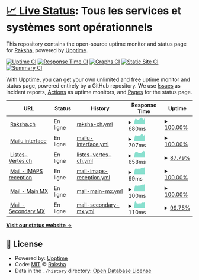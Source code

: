 # [📈 Live Status](https://status.raksha.ch): <!--live status--> **Tous les services et systèmes sont opérationnels**

This repository contains the open-source uptime monitor and status page for [Raksha](https://raksha.ch/), powered by [Upptime](https://github.com/upptime/upptime).

[![Uptime CI](https://github.com/Raksha-ch/upptime/workflows/Uptime%20CI/badge.svg)](https://github.com/Raksha-ch/upptime/actions?query=workflow%3A%22Uptime+CI%22)
[![Response Time CI](https://github.com/Raksha-ch/upptime/workflows/Response%20Time%20CI/badge.svg)](https://github.com/Raksha-ch/upptime/actions?query=workflow%3A%22Response+Time+CI%22)
[![Graphs CI](https://github.com/Raksha-ch/upptime/workflows/Graphs%20CI/badge.svg)](https://github.com/Raksha-ch/upptime/actions?query=workflow%3A%22Graphs+CI%22)
[![Static Site CI](https://github.com/Raksha-ch/upptime/workflows/Static%20Site%20CI/badge.svg)](https://github.com/Raksha-ch/upptime/actions?query=workflow%3A%22Static+Site+CI%22)
[![Summary CI](https://github.com/Raksha-ch/upptime/workflows/Summary%20CI/badge.svg)](https://github.com/Raksha-ch/upptime/actions?query=workflow%3A%22Summary+CI%22)

With [Upptime](https://upptime.js.org), you can get your own unlimited and free uptime monitor and status page, powered entirely by a GitHub repository. We use [Issues](https://github.com/Raksha-ch/upptime/issues) as incident reports, [Actions](https://github.com/Raksha-ch/upptime/actions) as uptime monitors, and [Pages](https://status.raksha.ch) for the status page.

<!--start: status pages-->
<!-- This summary is generated by Upptime (https://github.com/upptime/upptime) -->
<!-- Do not edit this manually, your changes will be overwritten -->
<!-- prettier-ignore -->
| URL | Status | History | Response Time | Uptime |
| --- | ------ | ------- | ------------- | ------ |
| <img alt="" src="https://icons.duckduckgo.com/ip3/raksha.ch.ico" height="13"> [Raksha.ch](https://raksha.ch) | En ligne | [raksha-ch.yml](https://github.com/Raksha-ch/upptime/commits/HEAD/history/raksha-ch.yml) | <details><summary><img alt="Response time graph" src="./graphs/raksha-ch/response-time-week.png" height="20"> 680ms</summary><br><a href="https://status.raksha.ch/history/raksha-ch"><img alt="Response time 856" src="https://img.shields.io/endpoint?url=https%3A%2F%2Fraw.githubusercontent.com%2FRaksha-ch%2Fupptime%2FHEAD%2Fapi%2Fraksha-ch%2Fresponse-time.json"></a><br><a href="https://status.raksha.ch/history/raksha-ch"><img alt="24-hour response time 897" src="https://img.shields.io/endpoint?url=https%3A%2F%2Fraw.githubusercontent.com%2FRaksha-ch%2Fupptime%2FHEAD%2Fapi%2Fraksha-ch%2Fresponse-time-day.json"></a><br><a href="https://status.raksha.ch/history/raksha-ch"><img alt="7-day response time 680" src="https://img.shields.io/endpoint?url=https%3A%2F%2Fraw.githubusercontent.com%2FRaksha-ch%2Fupptime%2FHEAD%2Fapi%2Fraksha-ch%2Fresponse-time-week.json"></a><br><a href="https://status.raksha.ch/history/raksha-ch"><img alt="30-day response time 740" src="https://img.shields.io/endpoint?url=https%3A%2F%2Fraw.githubusercontent.com%2FRaksha-ch%2Fupptime%2FHEAD%2Fapi%2Fraksha-ch%2Fresponse-time-month.json"></a><br><a href="https://status.raksha.ch/history/raksha-ch"><img alt="1-year response time 848" src="https://img.shields.io/endpoint?url=https%3A%2F%2Fraw.githubusercontent.com%2FRaksha-ch%2Fupptime%2FHEAD%2Fapi%2Fraksha-ch%2Fresponse-time-year.json"></a></details> | <details><summary><a href="https://status.raksha.ch/history/raksha-ch">100.00%</a></summary><a href="https://status.raksha.ch/history/raksha-ch"><img alt="All-time uptime 99.85%" src="https://img.shields.io/endpoint?url=https%3A%2F%2Fraw.githubusercontent.com%2FRaksha-ch%2Fupptime%2FHEAD%2Fapi%2Fraksha-ch%2Fuptime.json"></a><br><a href="https://status.raksha.ch/history/raksha-ch"><img alt="24-hour uptime 100.00%" src="https://img.shields.io/endpoint?url=https%3A%2F%2Fraw.githubusercontent.com%2FRaksha-ch%2Fupptime%2FHEAD%2Fapi%2Fraksha-ch%2Fuptime-day.json"></a><br><a href="https://status.raksha.ch/history/raksha-ch"><img alt="7-day uptime 100.00%" src="https://img.shields.io/endpoint?url=https%3A%2F%2Fraw.githubusercontent.com%2FRaksha-ch%2Fupptime%2FHEAD%2Fapi%2Fraksha-ch%2Fuptime-week.json"></a><br><a href="https://status.raksha.ch/history/raksha-ch"><img alt="30-day uptime 100.00%" src="https://img.shields.io/endpoint?url=https%3A%2F%2Fraw.githubusercontent.com%2FRaksha-ch%2Fupptime%2FHEAD%2Fapi%2Fraksha-ch%2Fuptime-month.json"></a><br><a href="https://status.raksha.ch/history/raksha-ch"><img alt="1-year uptime 99.88%" src="https://img.shields.io/endpoint?url=https%3A%2F%2Fraw.githubusercontent.com%2FRaksha-ch%2Fupptime%2FHEAD%2Fapi%2Fraksha-ch%2Fuptime-year.json"></a></details>
| <img alt="" src="https://icons.duckduckgo.com/ip3/mail.raksha.ch.ico" height="13"> [Mailu interface](https://mail.raksha.ch) | En ligne | [mailu-interface.yml](https://github.com/Raksha-ch/upptime/commits/HEAD/history/mailu-interface.yml) | <details><summary><img alt="Response time graph" src="./graphs/mailu-interface/response-time-week.png" height="20"> 707ms</summary><br><a href="https://status.raksha.ch/history/mailu-interface"><img alt="Response time 937" src="https://img.shields.io/endpoint?url=https%3A%2F%2Fraw.githubusercontent.com%2FRaksha-ch%2Fupptime%2FHEAD%2Fapi%2Fmailu-interface%2Fresponse-time.json"></a><br><a href="https://status.raksha.ch/history/mailu-interface"><img alt="24-hour response time 803" src="https://img.shields.io/endpoint?url=https%3A%2F%2Fraw.githubusercontent.com%2FRaksha-ch%2Fupptime%2FHEAD%2Fapi%2Fmailu-interface%2Fresponse-time-day.json"></a><br><a href="https://status.raksha.ch/history/mailu-interface"><img alt="7-day response time 707" src="https://img.shields.io/endpoint?url=https%3A%2F%2Fraw.githubusercontent.com%2FRaksha-ch%2Fupptime%2FHEAD%2Fapi%2Fmailu-interface%2Fresponse-time-week.json"></a><br><a href="https://status.raksha.ch/history/mailu-interface"><img alt="30-day response time 799" src="https://img.shields.io/endpoint?url=https%3A%2F%2Fraw.githubusercontent.com%2FRaksha-ch%2Fupptime%2FHEAD%2Fapi%2Fmailu-interface%2Fresponse-time-month.json"></a><br><a href="https://status.raksha.ch/history/mailu-interface"><img alt="1-year response time 928" src="https://img.shields.io/endpoint?url=https%3A%2F%2Fraw.githubusercontent.com%2FRaksha-ch%2Fupptime%2FHEAD%2Fapi%2Fmailu-interface%2Fresponse-time-year.json"></a></details> | <details><summary><a href="https://status.raksha.ch/history/mailu-interface">100.00%</a></summary><a href="https://status.raksha.ch/history/mailu-interface"><img alt="All-time uptime 99.98%" src="https://img.shields.io/endpoint?url=https%3A%2F%2Fraw.githubusercontent.com%2FRaksha-ch%2Fupptime%2FHEAD%2Fapi%2Fmailu-interface%2Fuptime.json"></a><br><a href="https://status.raksha.ch/history/mailu-interface"><img alt="24-hour uptime 100.00%" src="https://img.shields.io/endpoint?url=https%3A%2F%2Fraw.githubusercontent.com%2FRaksha-ch%2Fupptime%2FHEAD%2Fapi%2Fmailu-interface%2Fuptime-day.json"></a><br><a href="https://status.raksha.ch/history/mailu-interface"><img alt="7-day uptime 100.00%" src="https://img.shields.io/endpoint?url=https%3A%2F%2Fraw.githubusercontent.com%2FRaksha-ch%2Fupptime%2FHEAD%2Fapi%2Fmailu-interface%2Fuptime-week.json"></a><br><a href="https://status.raksha.ch/history/mailu-interface"><img alt="30-day uptime 99.87%" src="https://img.shields.io/endpoint?url=https%3A%2F%2Fraw.githubusercontent.com%2FRaksha-ch%2Fupptime%2FHEAD%2Fapi%2Fmailu-interface%2Fuptime-month.json"></a><br><a href="https://status.raksha.ch/history/mailu-interface"><img alt="1-year uptime 99.97%" src="https://img.shields.io/endpoint?url=https%3A%2F%2Fraw.githubusercontent.com%2FRaksha-ch%2Fupptime%2FHEAD%2Fapi%2Fmailu-interface%2Fuptime-year.json"></a></details>
| <img alt="" src="https://icons.duckduckgo.com/ip3/listes-vertes.ch.ico" height="13"> [Listes-Vertes.ch](https://listes-vertes.ch) | En ligne | [listes-vertes-ch.yml](https://github.com/Raksha-ch/upptime/commits/HEAD/history/listes-vertes-ch.yml) | <details><summary><img alt="Response time graph" src="./graphs/listes-vertes-ch/response-time-week.png" height="20"> 658ms</summary><br><a href="https://status.raksha.ch/history/listes-vertes-ch"><img alt="Response time 1356" src="https://img.shields.io/endpoint?url=https%3A%2F%2Fraw.githubusercontent.com%2FRaksha-ch%2Fupptime%2FHEAD%2Fapi%2Flistes-vertes-ch%2Fresponse-time.json"></a><br><a href="https://status.raksha.ch/history/listes-vertes-ch"><img alt="24-hour response time 686" src="https://img.shields.io/endpoint?url=https%3A%2F%2Fraw.githubusercontent.com%2FRaksha-ch%2Fupptime%2FHEAD%2Fapi%2Flistes-vertes-ch%2Fresponse-time-day.json"></a><br><a href="https://status.raksha.ch/history/listes-vertes-ch"><img alt="7-day response time 658" src="https://img.shields.io/endpoint?url=https%3A%2F%2Fraw.githubusercontent.com%2FRaksha-ch%2Fupptime%2FHEAD%2Fapi%2Flistes-vertes-ch%2Fresponse-time-week.json"></a><br><a href="https://status.raksha.ch/history/listes-vertes-ch"><img alt="30-day response time 944" src="https://img.shields.io/endpoint?url=https%3A%2F%2Fraw.githubusercontent.com%2FRaksha-ch%2Fupptime%2FHEAD%2Fapi%2Flistes-vertes-ch%2Fresponse-time-month.json"></a><br><a href="https://status.raksha.ch/history/listes-vertes-ch"><img alt="1-year response time 1330" src="https://img.shields.io/endpoint?url=https%3A%2F%2Fraw.githubusercontent.com%2FRaksha-ch%2Fupptime%2FHEAD%2Fapi%2Flistes-vertes-ch%2Fresponse-time-year.json"></a></details> | <details><summary><a href="https://status.raksha.ch/history/listes-vertes-ch">87.79%</a></summary><a href="https://status.raksha.ch/history/listes-vertes-ch"><img alt="All-time uptime 99.77%" src="https://img.shields.io/endpoint?url=https%3A%2F%2Fraw.githubusercontent.com%2FRaksha-ch%2Fupptime%2FHEAD%2Fapi%2Flistes-vertes-ch%2Fuptime.json"></a><br><a href="https://status.raksha.ch/history/listes-vertes-ch"><img alt="24-hour uptime 100.00%" src="https://img.shields.io/endpoint?url=https%3A%2F%2Fraw.githubusercontent.com%2FRaksha-ch%2Fupptime%2FHEAD%2Fapi%2Flistes-vertes-ch%2Fuptime-day.json"></a><br><a href="https://status.raksha.ch/history/listes-vertes-ch"><img alt="7-day uptime 87.79%" src="https://img.shields.io/endpoint?url=https%3A%2F%2Fraw.githubusercontent.com%2FRaksha-ch%2Fupptime%2FHEAD%2Fapi%2Flistes-vertes-ch%2Fuptime-week.json"></a><br><a href="https://status.raksha.ch/history/listes-vertes-ch"><img alt="30-day uptime 96.87%" src="https://img.shields.io/endpoint?url=https%3A%2F%2Fraw.githubusercontent.com%2FRaksha-ch%2Fupptime%2FHEAD%2Fapi%2Flistes-vertes-ch%2Fuptime-month.json"></a><br><a href="https://status.raksha.ch/history/listes-vertes-ch"><img alt="1-year uptime 99.70%" src="https://img.shields.io/endpoint?url=https%3A%2F%2Fraw.githubusercontent.com%2FRaksha-ch%2Fupptime%2FHEAD%2Fapi%2Flistes-vertes-ch%2Fuptime-year.json"></a></details>
| <img alt="" src="https://icons.duckduckgo.com/ip3/null.ico" height="13"> [Mail - IMAPS reception](mail.raksha.ch) | En ligne | [mail-imaps-reception.yml](https://github.com/Raksha-ch/upptime/commits/HEAD/history/mail-imaps-reception.yml) | <details><summary><img alt="Response time graph" src="./graphs/mail-imaps-reception/response-time-week.png" height="20"> 99ms</summary><br><a href="https://status.raksha.ch/history/mail-imaps-reception"><img alt="Response time 115" src="https://img.shields.io/endpoint?url=https%3A%2F%2Fraw.githubusercontent.com%2FRaksha-ch%2Fupptime%2FHEAD%2Fapi%2Fmail-imaps-reception%2Fresponse-time.json"></a><br><a href="https://status.raksha.ch/history/mail-imaps-reception"><img alt="24-hour response time 118" src="https://img.shields.io/endpoint?url=https%3A%2F%2Fraw.githubusercontent.com%2FRaksha-ch%2Fupptime%2FHEAD%2Fapi%2Fmail-imaps-reception%2Fresponse-time-day.json"></a><br><a href="https://status.raksha.ch/history/mail-imaps-reception"><img alt="7-day response time 99" src="https://img.shields.io/endpoint?url=https%3A%2F%2Fraw.githubusercontent.com%2FRaksha-ch%2Fupptime%2FHEAD%2Fapi%2Fmail-imaps-reception%2Fresponse-time-week.json"></a><br><a href="https://status.raksha.ch/history/mail-imaps-reception"><img alt="30-day response time 104" src="https://img.shields.io/endpoint?url=https%3A%2F%2Fraw.githubusercontent.com%2FRaksha-ch%2Fupptime%2FHEAD%2Fapi%2Fmail-imaps-reception%2Fresponse-time-month.json"></a><br><a href="https://status.raksha.ch/history/mail-imaps-reception"><img alt="1-year response time 113" src="https://img.shields.io/endpoint?url=https%3A%2F%2Fraw.githubusercontent.com%2FRaksha-ch%2Fupptime%2FHEAD%2Fapi%2Fmail-imaps-reception%2Fresponse-time-year.json"></a></details> | <details><summary><a href="https://status.raksha.ch/history/mail-imaps-reception">100.00%</a></summary><a href="https://status.raksha.ch/history/mail-imaps-reception"><img alt="All-time uptime 100.00%" src="https://img.shields.io/endpoint?url=https%3A%2F%2Fraw.githubusercontent.com%2FRaksha-ch%2Fupptime%2FHEAD%2Fapi%2Fmail-imaps-reception%2Fuptime.json"></a><br><a href="https://status.raksha.ch/history/mail-imaps-reception"><img alt="24-hour uptime 100.00%" src="https://img.shields.io/endpoint?url=https%3A%2F%2Fraw.githubusercontent.com%2FRaksha-ch%2Fupptime%2FHEAD%2Fapi%2Fmail-imaps-reception%2Fuptime-day.json"></a><br><a href="https://status.raksha.ch/history/mail-imaps-reception"><img alt="7-day uptime 100.00%" src="https://img.shields.io/endpoint?url=https%3A%2F%2Fraw.githubusercontent.com%2FRaksha-ch%2Fupptime%2FHEAD%2Fapi%2Fmail-imaps-reception%2Fuptime-week.json"></a><br><a href="https://status.raksha.ch/history/mail-imaps-reception"><img alt="30-day uptime 100.00%" src="https://img.shields.io/endpoint?url=https%3A%2F%2Fraw.githubusercontent.com%2FRaksha-ch%2Fupptime%2FHEAD%2Fapi%2Fmail-imaps-reception%2Fuptime-month.json"></a><br><a href="https://status.raksha.ch/history/mail-imaps-reception"><img alt="1-year uptime 100.00%" src="https://img.shields.io/endpoint?url=https%3A%2F%2Fraw.githubusercontent.com%2FRaksha-ch%2Fupptime%2FHEAD%2Fapi%2Fmail-imaps-reception%2Fuptime-year.json"></a></details>
| <img alt="" src="https://icons.duckduckgo.com/ip3/null.ico" height="13"> [Mail - Main MX](mail.raksha.ch) | En ligne | [mail-main-mx.yml](https://github.com/Raksha-ch/upptime/commits/HEAD/history/mail-main-mx.yml) | <details><summary><img alt="Response time graph" src="./graphs/mail-main-mx/response-time-week.png" height="20"> 100ms</summary><br><a href="https://status.raksha.ch/history/mail-main-mx"><img alt="Response time 115" src="https://img.shields.io/endpoint?url=https%3A%2F%2Fraw.githubusercontent.com%2FRaksha-ch%2Fupptime%2FHEAD%2Fapi%2Fmail-main-mx%2Fresponse-time.json"></a><br><a href="https://status.raksha.ch/history/mail-main-mx"><img alt="24-hour response time 118" src="https://img.shields.io/endpoint?url=https%3A%2F%2Fraw.githubusercontent.com%2FRaksha-ch%2Fupptime%2FHEAD%2Fapi%2Fmail-main-mx%2Fresponse-time-day.json"></a><br><a href="https://status.raksha.ch/history/mail-main-mx"><img alt="7-day response time 100" src="https://img.shields.io/endpoint?url=https%3A%2F%2Fraw.githubusercontent.com%2FRaksha-ch%2Fupptime%2FHEAD%2Fapi%2Fmail-main-mx%2Fresponse-time-week.json"></a><br><a href="https://status.raksha.ch/history/mail-main-mx"><img alt="30-day response time 105" src="https://img.shields.io/endpoint?url=https%3A%2F%2Fraw.githubusercontent.com%2FRaksha-ch%2Fupptime%2FHEAD%2Fapi%2Fmail-main-mx%2Fresponse-time-month.json"></a><br><a href="https://status.raksha.ch/history/mail-main-mx"><img alt="1-year response time 113" src="https://img.shields.io/endpoint?url=https%3A%2F%2Fraw.githubusercontent.com%2FRaksha-ch%2Fupptime%2FHEAD%2Fapi%2Fmail-main-mx%2Fresponse-time-year.json"></a></details> | <details><summary><a href="https://status.raksha.ch/history/mail-main-mx">100.00%</a></summary><a href="https://status.raksha.ch/history/mail-main-mx"><img alt="All-time uptime 100.00%" src="https://img.shields.io/endpoint?url=https%3A%2F%2Fraw.githubusercontent.com%2FRaksha-ch%2Fupptime%2FHEAD%2Fapi%2Fmail-main-mx%2Fuptime.json"></a><br><a href="https://status.raksha.ch/history/mail-main-mx"><img alt="24-hour uptime 100.00%" src="https://img.shields.io/endpoint?url=https%3A%2F%2Fraw.githubusercontent.com%2FRaksha-ch%2Fupptime%2FHEAD%2Fapi%2Fmail-main-mx%2Fuptime-day.json"></a><br><a href="https://status.raksha.ch/history/mail-main-mx"><img alt="7-day uptime 100.00%" src="https://img.shields.io/endpoint?url=https%3A%2F%2Fraw.githubusercontent.com%2FRaksha-ch%2Fupptime%2FHEAD%2Fapi%2Fmail-main-mx%2Fuptime-week.json"></a><br><a href="https://status.raksha.ch/history/mail-main-mx"><img alt="30-day uptime 100.00%" src="https://img.shields.io/endpoint?url=https%3A%2F%2Fraw.githubusercontent.com%2FRaksha-ch%2Fupptime%2FHEAD%2Fapi%2Fmail-main-mx%2Fuptime-month.json"></a><br><a href="https://status.raksha.ch/history/mail-main-mx"><img alt="1-year uptime 100.00%" src="https://img.shields.io/endpoint?url=https%3A%2F%2Fraw.githubusercontent.com%2FRaksha-ch%2Fupptime%2FHEAD%2Fapi%2Fmail-main-mx%2Fuptime-year.json"></a></details>
| <img alt="" src="https://icons.duckduckgo.com/ip3/null.ico" height="13"> [Mail - Secondary MX](mail.flosstools.org) | En ligne | [mail-secondary-mx.yml](https://github.com/Raksha-ch/upptime/commits/HEAD/history/mail-secondary-mx.yml) | <details><summary><img alt="Response time graph" src="./graphs/mail-secondary-mx/response-time-week.png" height="20"> 110ms</summary><br><a href="https://status.raksha.ch/history/mail-secondary-mx"><img alt="Response time 120" src="https://img.shields.io/endpoint?url=https%3A%2F%2Fraw.githubusercontent.com%2FRaksha-ch%2Fupptime%2FHEAD%2Fapi%2Fmail-secondary-mx%2Fresponse-time.json"></a><br><a href="https://status.raksha.ch/history/mail-secondary-mx"><img alt="24-hour response time 126" src="https://img.shields.io/endpoint?url=https%3A%2F%2Fraw.githubusercontent.com%2FRaksha-ch%2Fupptime%2FHEAD%2Fapi%2Fmail-secondary-mx%2Fresponse-time-day.json"></a><br><a href="https://status.raksha.ch/history/mail-secondary-mx"><img alt="7-day response time 110" src="https://img.shields.io/endpoint?url=https%3A%2F%2Fraw.githubusercontent.com%2FRaksha-ch%2Fupptime%2FHEAD%2Fapi%2Fmail-secondary-mx%2Fresponse-time-week.json"></a><br><a href="https://status.raksha.ch/history/mail-secondary-mx"><img alt="30-day response time 112" src="https://img.shields.io/endpoint?url=https%3A%2F%2Fraw.githubusercontent.com%2FRaksha-ch%2Fupptime%2FHEAD%2Fapi%2Fmail-secondary-mx%2Fresponse-time-month.json"></a><br><a href="https://status.raksha.ch/history/mail-secondary-mx"><img alt="1-year response time 119" src="https://img.shields.io/endpoint?url=https%3A%2F%2Fraw.githubusercontent.com%2FRaksha-ch%2Fupptime%2FHEAD%2Fapi%2Fmail-secondary-mx%2Fresponse-time-year.json"></a></details> | <details><summary><a href="https://status.raksha.ch/history/mail-secondary-mx">99.75%</a></summary><a href="https://status.raksha.ch/history/mail-secondary-mx"><img alt="All-time uptime 99.98%" src="https://img.shields.io/endpoint?url=https%3A%2F%2Fraw.githubusercontent.com%2FRaksha-ch%2Fupptime%2FHEAD%2Fapi%2Fmail-secondary-mx%2Fuptime.json"></a><br><a href="https://status.raksha.ch/history/mail-secondary-mx"><img alt="24-hour uptime 100.00%" src="https://img.shields.io/endpoint?url=https%3A%2F%2Fraw.githubusercontent.com%2FRaksha-ch%2Fupptime%2FHEAD%2Fapi%2Fmail-secondary-mx%2Fuptime-day.json"></a><br><a href="https://status.raksha.ch/history/mail-secondary-mx"><img alt="7-day uptime 99.75%" src="https://img.shields.io/endpoint?url=https%3A%2F%2Fraw.githubusercontent.com%2FRaksha-ch%2Fupptime%2FHEAD%2Fapi%2Fmail-secondary-mx%2Fuptime-week.json"></a><br><a href="https://status.raksha.ch/history/mail-secondary-mx"><img alt="30-day uptime 99.84%" src="https://img.shields.io/endpoint?url=https%3A%2F%2Fraw.githubusercontent.com%2FRaksha-ch%2Fupptime%2FHEAD%2Fapi%2Fmail-secondary-mx%2Fuptime-month.json"></a><br><a href="https://status.raksha.ch/history/mail-secondary-mx"><img alt="1-year uptime 99.96%" src="https://img.shields.io/endpoint?url=https%3A%2F%2Fraw.githubusercontent.com%2FRaksha-ch%2Fupptime%2FHEAD%2Fapi%2Fmail-secondary-mx%2Fuptime-year.json"></a></details>

<!--end: status pages-->

[**Visit our status website →**](https://status.raksha.ch)

## 📄 License

- Powered by: [Upptime](https://github.com/upptime/upptime)
- Code: [MIT](./LICENSE) © [Raksha](https://raksha.ch/)
- Data in the `./history` directory: [Open Database License](https://opendatacommons.org/licenses/odbl/1-0/)
